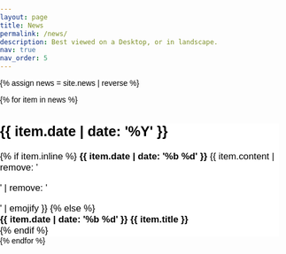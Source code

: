 ```yaml
---
layout: page
title: News
permalink: /news/
description: Best viewed on a Desktop, or in landscape.
nav: true
nav_order: 5
---
```


<link href="https://cdnjs.cloudflare.com/ajax/libs/font-awesome/6.0.0-beta3/css/all.min.css" rel="stylesheet">
<style>
body {
    font-family: Arial, sans-serif;
    margin: 0;
    padding: 0;
    color: black;
}

.responsive-img {
width: 100%;
height: auto; /_ Maintains aspect ratio _/
}

.video-container iframe{
width=100%;
aspect-ratio: 16 / 9; /_ Adjust aspect ratio as needed _/
border: none;
}

#news-timeline {
position: relative;
width: 90%;
max-width: 1200px;
margin: 50px auto;
padding: 20px;
}

.timeline-spine {
position: absolute;
left: 50%;
top: 0;
width: 4px;
background: linear-gradient(180deg, #555, #999);
transform: translateX(-50%);
transition: height 0.4s ease;
}

.news-item {
position: relative;
width: 45%;
margin-bottom: 60px;
padding: 20px;
background: white;
border-radius: 10px;
box-shadow: 0 8px 20px rgba(0,0,0,0.1);
transition: transform 0.3s ease, box-shadow 0.3s ease;
opacity: 0;
transform: translateY(30px);
color: black;
}

.news-item.show {
opacity: 1;
transform: translateY(0);
color: black;
}

.news-item .connector-line {
position: absolute;
top: 50%;
height: 2px;
background: black;
z-index: 1;
display: none;
}

.news-left .connector-line {
right: 50%;
}

.news-right .connector-line {
left: 50%;
}

.news-item .connector-dot {
position: absolute;
top: 50%;
width: 14px;
height: 14px;
background: black;
border-radius: 50%;
z-index: 2;
transform: translateY(-50%);
}

.news-left .connector-dot {
right: calc(50% - 7px);
}

.news-right .connector-dot {
left: calc(50% - 7px);
}

.news-item.show {
opacity: 1;
transform: translateY(0);
}

.news-left {
float: left;
clear: both;
}

.news-right {
float: right;
clear: both;
}
.news-content {
margin-top: 0;
font-size: 1.2em;
background-color: #fff;
color: #333;
color: black;
}

.news-content h2 {
margin-top: 0;
font-size: 1.2em;
color: black;
}

.content-preview {
font-weight: bold;
margin-bottom: 10px;
color: black;
}

.content-full {
display: none;
margin-top: 10px;
color: black;
}

.expand-arrow {
    text-align: center;
    cursor: pointer;
    font-size: 1.2em;
    color: black;
    margin-top: 10px;
}

.expand-arrow i {
    display: inline-block;
    transition: transform 0.3s ease;
}

.expanded .expand-arrow i {
    transform: rotate(180deg);
}

.expanded .content-full {
display: block;
color: black;
}

.news-content h2,
.content-preview,
.content-full,
.expand-arrow {
color: black;
}

@media (max-width: 768px) {
    .news-left, .news-right {
        float: none;
        width: 100%;
    }
    .connector-line {
        display: none !important;
    }
    .connector-dot {
        left: calc(50% - 7px) !important;
        right: auto !important;
    }
}


}
</style>

{% assign news = site.news | reverse %}

<div id="news-timeline">
    <div class="timeline-spine"></div>
    {% for item in news %}
    <div class="news-item" data-year="{{ item.date | date: '%Y' }}">
        <div class="news-content">
            <h2>{{ item.date | date: '%Y' }}</h2>
            {% if item.inline %}
                <b>{{ item.date | date: '%b %d' }}</b>&nbsp;{{ item.content | remove: '<p>' | remove: '</p>' | emojify }}
            {% else %}
                <div class="content-preview"><b>{{ item.date | date: '%b %d' }}&nbsp;{{ item.title }}</b></div>
                <div class="content-full" style="display: none;">{{ item.content | remove: '<p>' | remove: '</p>' | emojify }}</div>
                <div class="expand-arrow"><i class="fa-solid fa-chevron-down"></i></div>
            {% endif %}
        </div>
    </div>
    {% endfor %}
</div>

<script>
document.addEventListener("DOMContentLoaded", function() {
    const newsItems = document.querySelectorAll('.news-item');
    const timelineSpine = document.querySelector('.timeline-spine');

    function updateSpineHeight() {
        const maxHeight = Array.from(newsItems).reduce((max, item) => Math.max(max, item.offsetTop + item.offsetHeight), 0);
        timelineSpine.style.height = maxHeight + 'px';
    }

    function updateConnectorLines() {
        newsItems.forEach(item => {
            const line = item.querySelector('.connector-line');
            const dot = item.querySelector('.connector-dot');
            const spineX = timelineSpine.getBoundingClientRect().left + timelineSpine.offsetWidth / 2;
            const itemRect = item.getBoundingClientRect();
            const itemEdge = item.classList.contains('news-left') ? itemRect.right : itemRect.left;
            const gap = Math.abs(spineX - itemEdge);
            if (gap > 30) { // only draw if the gap is meaningful
                line.style.display = 'block';
                line.style.width = gap + 'px';
            } else {
                line.style.display = 'none';
            }
        });
    }

    newsItems.forEach((item, index) => {
        setTimeout(() => item.classList.add('show'), index * 100);
    });

    document.querySelectorAll('.expand-arrow').forEach(arrow => {
        arrow.addEventListener('click', function() {
            const content = this.parentElement;
            content.classList.toggle('expanded');
            const fullContent = content.querySelector('.content-full');
            if (fullContent.style.display === 'block') {
                fullContent.style.display = 'none';
                this.querySelector('i').classList.replace('fa-chevron-up', 'fa-chevron-down');
            } else {
                fullContent.style.display = 'block';
                this.querySelector('i').classList.replace('fa-chevron-down', 'fa-chevron-up');
            }
            setTimeout(() => {
                updateSpineHeight();
                updateConnectorLines();
            }, 300);
        });
    });

    newsItems.forEach((item) => {
        const year = parseInt(item.getAttribute('data-year'), 10);
        if (year % 2 === 0) {
            item.classList.add('news-left');
        } else {
            item.classList.add('news-right');
        }
    });

    updateSpineHeight();
    updateConnectorLines();

    window.addEventListener('resize', updateConnectorLines);
});
</script>
